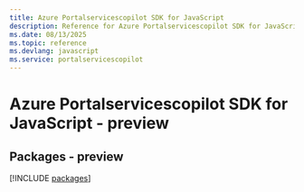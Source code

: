 ```yaml
---
title: Azure Portalservicescopilot SDK for JavaScript
description: Reference for Azure Portalservicescopilot SDK for JavaScript
ms.date: 08/13/2025
ms.topic: reference
ms.devlang: javascript
ms.service: portalservicescopilot
---
```

# Azure Portalservicescopilot SDK for JavaScript - preview
## Packages - preview
[!INCLUDE [packages](portalservicescopilot-index.md)]